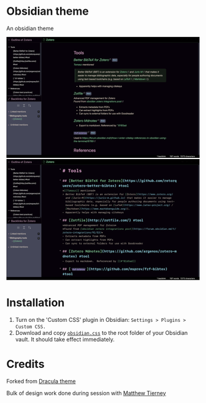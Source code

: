 Obsidian theme
==============
An obsidian theme

![display-mode](display-mode.png)
![edit-mode](edit-mode.png)

Installation
============
1.  Turn on the 'Custom CSS' plugin in Obsidian: `Settings > Plugins > Custom CSS.`
2.  Download and copy [`obsidian.css`](./obsidian.css) to the root folder of
    your Obsidian vault. It should take effect immediately.

Credits
=======
Forked from [Dracula theme](https://draculatheme.com/obsidian)

Bulk of design work done during session with [Matthew Tierney](https://matttierney.com/)
